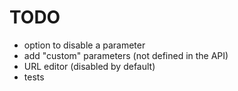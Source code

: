 # TODO

- option to disable a parameter
- add "custom" parameters (not defined in the API)
- URL editor (disabled by default)
- tests
